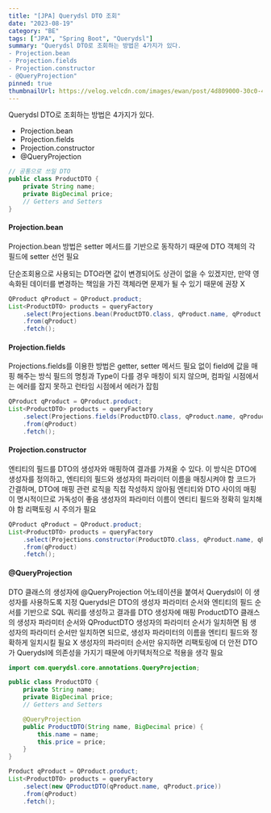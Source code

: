 ```yaml
---
title: "[JPA] Querydsl DTO 조회"
date: "2023-08-19"
category: "BE"
tags: ["JPA", "Spring Boot", "Querydsl"]
summary: "Querydsl DTO로 조회하는 방법은 4가지가 있다.
- Projection.bean
- Projection.fields
- Projection.constructor
- @QueryProjection"
pinned: true
thumbnailUrl: https://velog.velcdn.com/images/ewan/post/4d809000-30c0-48ed-b0d7-a0ded326b95d/querydsl.png
---
```


Querydsl DTO로 조회하는 방법은 4가지가 있다.

- Projection.bean
- Projection.fields
- Projection.constructor
- @QueryProjection

```java
// 공통으로 쓰일 DTO
public class ProductDTO {
    private String name;
    private BigDecimal price;
    // Getters and Setters
}
```

#### Projection.bean

Projection.bean 방법은 setter 메서드를 기반으로 동작하기 때문에 DTO 객체의 각 필드에 setter 선언 필요

단순조회용으로 사용되는 DTO라면 값이 변경되어도 상관이 없을 수 있겠지만, 만약 영속화된 데이터를 변경하는 책임을 가진 객체라면 문제가 될 수 있기 때문에 권장 X

```java
QProduct qProduct = QProduct.product;
List<ProductDTO> products = queryFactory
    .select(Projections.bean(ProductDTO.class, qProduct.name, qProduct.price))
    .from(qProduct)
    .fetch();
```

#### Projection.fields

Projections.fields를 이용한 방법은 getter, setter 메서드 필요 없이 field에 값을 매핑 해주는 방식
필드의 명칭과 Type이 다를 경우 매칭이 되지 않으며, 컴파일 시점에서는 에러를 잡지 못하고 런타임 시점에서 에러가 잡힘

```java
QProduct qProduct = QProduct.product;
List<ProductDTO> products = queryFactory
    .select(Projections.fields(ProductDTO.class, qProduct.name, qProduct.price))
    .from(qProduct)
    .fetch();
```

#### Projection.constructor

엔티티의 필드를 DTO의 생성자와 매핑하여 결과를 가져올 수 있다.
이 방식은 DTO에 생성자를 정의하고, 엔티티의 필드와 생성자의 파라미터 이름을 매칭시켜야 함
코드가 간결하며, DTO에 매핑 관련 로직을 직접 작성하지 않아됨
엔티티와 DTO 사이의 매핑이 명시적이므로 가독성이 좋음
생성자의 파라미터 이름이 엔티티 필드와 정확히 일치해야 함 리팩토링 시 주의가 필요

```java
QProduct qProduct = QProduct.product;
List<ProductDTO> products = queryFactory
    .select(Projections.constructor(ProductDTO.class, qProduct.name, qProduct.price))
    .from(qProduct)
    .fetch();
```

#### @QueryProjection

DTO 클래스의 생성자에 @QueryProjection 어노테이션을 붙여서 Querydsl이 이 생성자를 사용하도록 지정
Querydsl은 DTO의 생성자 파라미터 순서와 엔티티의 필드 순서를 기반으로 SQL 쿼리를 생성하고 결과를 DTO 생성자에 매핑
ProductDTO 클래스의 생성자 파라미터 순서와 QProductDTO 생성자의 파라미터 순서가 일치하면 됨
생성자의 파라미터 순서만 일치하면 되므로, 생성자 파라미터의 이름을 엔티티 필드와 정확하게 일치시킬 필요 X
생성자의 파라미터 순서만 유지하면 리팩토링에 더 안전
DTO가 Querydsl에 의존성을 가지기 때문에 아키텍처적으로 적용을 생각 필요

```java
import com.querydsl.core.annotations.QueryProjection;

public class ProductDTO {
    private String name;
    private BigDecimal price;
    // Getters and Setters

    @QueryProjection
    public ProductDTO(String name, BigDecimal price) {
        this.name = name;
        this.price = price;
    }
}
```

```java
Product qProduct = QProduct.product;
List<ProductDTO> products = queryFactory
    .select(new QProductDTO(qProduct.name, qProduct.price))
    .from(qProduct)
    .fetch();
```
